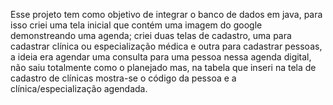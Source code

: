 Esse projeto tem como objetivo de integrar o banco de dados em java, para isso criei uma tela inicial que contém uma imagem do google demonstreando uma agenda; criei duas telas de cadastro, uma para cadastrar clínica ou especialização médica e outra para cadastrar pessoas, a ideia era agendar uma consulta para uma pessoa nessa agenda digital, não saiu totalmente como o planejado mas, na tabela que inseri na tela de cadastro de clínicas mostra-se o código da pessoa e a clínica/especialização agendada.

